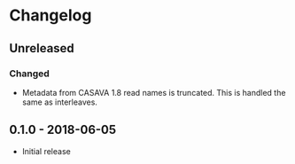 # Changelog

## Unreleased

### Changed

  * Metadata from CASAVA 1.8 read names is truncated. This is handled the same
    as interleaves.

## 0.1.0 - 2018-06-05

  * Initial release
